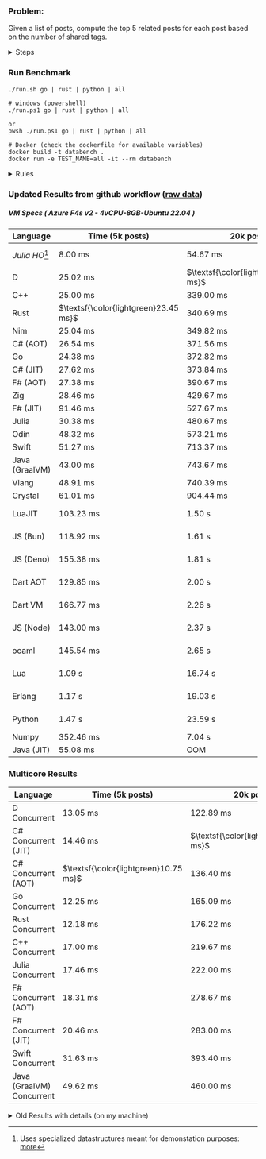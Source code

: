 ### Problem:

Given a list of posts, compute the top 5 related posts for each post based on the number of shared tags.

<details>
<summary> Steps </summary>

-   Read the posts JSON file.
-   Iterate over the posts and populate a map containing: `tag -> List<int>`, with the int representing the post index of each post with that tag.
-   Iterate over the posts and for each post:
    -   Create a map: `PostIndex -> int` to track the number of shared tags
    -   For each tag, Iterate over the posts that have that tag
    -   For each post, increment the shared tag count in the map.
-   Sort the related posts by the number of shared tags.
-   Write the top 5 related posts for each post to a new JSON file.
</details>

### Run Benchmark

```
./run.sh go | rust | python | all

# windows (powershell)
./run.ps1 go | rust | python | all

or
pwsh ./run.ps1 go | rust | python | all

# Docker (check the dockerfile for available variables)
docker build -t databench .
docker run -e TEST_NAME=all -it --rm databench
```

<details>
<summary> Rules </summary>

<h3>No:</h3>

-   FFI (including assembly inlining)
-   Unsafe code blocks
-   Custom benchmarking
-   Disabling runtime checks (bounds etc)
-   Specific hardware targeting
-   SIMD for single threaded solutions
-   Hardcoding number of posts
-   Lazy evaluation (Unless results are computed at runtime and timed)
-   Computation Caching

<h3>Must:</h3>

-   Support up to 100,000 posts
-   Support UTF8 strings
-   Parse json at runtime
-   Support up to 100 tags
-   Use a stable release of the compiler/runtime
-   Represent tags as strings
-   Be production ready
-   Use less than 8GB of memory
</details>

### Updated Results from github workflow ([raw data](https://github.com/jinyus/related_post_gen/blob/main/raw_results.md))

##### VM Specs ( Azure F4s v2 - 4vCPU-8GB-Ubuntu 22.04 )

| Language       | Time (5k posts)                       | 20k posts                              | 60k posts                           | Total     |
| -------------- | ------------------------------------- | -------------------------------------- | ----------------------------------- | --------- |
| _Julia HO_[^1] | 8.00 ms | 54.67 ms | 136.67 ms | 199.33 ms |
| D | 25.02 ms | $\textsf{\color{lightgreen}314.94 ms}$ | $\textsf{\color{lightgreen}2.70 s}$ | 3.04 s |
| C++ | 25.00 ms | 339.00 ms | 2.93 s | 3.30 s |
| Rust | $\textsf{\color{lightgreen}23.45 ms}$ | 340.69 ms | 3.03 s | 3.40 s |
| Nim | 25.04 ms | 349.82 ms | 3.08 s | 3.45 s |
| C# (AOT) | 26.54 ms | 371.56 ms | 3.24 s | 3.64 s |
| Go | 24.38 ms | 372.82 ms | 3.28 s | 3.67 s |
| C# (JIT) | 27.62 ms | 373.84 ms | 3.27 s | 3.68 s |
| F# (AOT) | 27.38 ms | 390.67 ms | 3.41 s | 3.83 s |
| Zig | 28.46 ms | 429.67 ms | 3.82 s | 4.28 s |
| F# (JIT) | 91.46 ms | 527.67 ms | 4.04 s | 4.66 s |
| Julia | 30.38 ms | 480.67 ms | 4.24 s | 4.75 s |
| Odin | 48.32 ms | 573.21 ms | 6.02 s | 6.64 s |
| Swift | 51.27 ms | 713.37 ms | 6.20 s | 6.97 s |
| Java (GraalVM) | 43.00 ms | 743.67 ms | 6.54 s | 7.33 s |
| Vlang | 48.91 ms | 740.39 ms | 6.60 s | 7.39 s |
| Crystal | 61.01 ms | 904.44 ms | 7.99 s | 8.95 s |
| LuaJIT | 103.23 ms | 1.50 s | 12.31 s | 13.91 s |
| JS (Bun) | 118.92 ms | 1.61 s | 13.39 s | 15.12 s |
| JS (Deno) | 155.38 ms | 1.81 s | 17.22 s | 19.18 s |
| Dart AOT | 129.85 ms | 2.00 s | 17.87 s | 20.01 s |
| Dart VM | 166.77 ms | 2.26 s | 19.68 s | 22.10 s |
| JS (Node) | 143.00 ms | 2.37 s | 20.81 s | 23.32 s |
| ocaml | 145.54 ms | 2.65 s | 32.11 s | 34.90 s |
| Lua | 1.09 s | 16.74 s | 150.27 s | 168.10 s |
| Erlang | 1.17 s | 19.03 s | 172.55 s | 192.75 s |
| Python | 1.47 s | 23.59 s | 214.13 s | 239.18 s |
| Numpy | 352.46 ms | 7.04 s | OOM | N/A |
| Java (JIT) | 55.08 ms | OOM | OOM | N/A |

### Multicore Results

| Language       | Time (5k posts) | 20k posts        | 60k posts        | Total     |
| -------------- | --------------- | ---------------- | ---------------- | --------- |
| D Concurrent | 13.05 ms | 122.89 ms | $\textsf{\color{lightgreen}974.20 ms}$ | 1.11 s |
| C# Concurrent (JIT) | 14.46 ms | $\textsf{\color{lightgreen}122.74 ms}$ | 1.01 s | 1.15 s |
| C# Concurrent (AOT) | $\textsf{\color{lightgreen}10.75 ms}$ | 136.40 ms | 1.13 s | 1.28 s |
| Go Concurrent | 12.25 ms | 165.09 ms | 1.42 s | 1.60 s |
| Rust Concurrent | 12.18 ms | 176.22 ms | 1.52 s | 1.71 s |
| C++ Concurrent | 17.00 ms | 219.67 ms | 1.89 s | 2.12 s |
| Julia Concurrent | 17.46 ms | 222.00 ms | 1.94 s | 2.18 s |
| F# Concurrent (AOT) | 18.31 ms | 278.67 ms | 2.46 s | 2.76 s |
| F# Concurrent (JIT) | 20.46 ms | 283.00 ms | 2.50 s | 2.80 s |
| Swift Concurrent | 31.63 ms | 393.40 ms | 3.47 s | 3.90 s |
| Java (GraalVM) Concurrent | 49.62 ms | 460.00 ms | 5.36 s | 5.87 s |

<details>
<summary> Old Results with details (on my machine) </summary>

| Language   | Processing Time | Total (+ I/O) | Details                                                                                                                                                                                                                                                                                         |
| ---------- | --------------- | ------------- | ----------------------------------------------------------------------------------------------------------------------------------------------------------------------------------------------------------------------------------------------------------------------------------------------- |
| Rust       | -               | 4.5s          | Initial                                                                                                                                                                                                                                                                                         |
| Rust v2    | -               | 2.60s         | Replace std HashMap with fxHashMap by [phazer99](https://www.reddit.com/r/rust/comments/16plgok/comment/k1rtr4x/?utm_source=share&utm_medium=web2x&context=3)                                                                                                                                   |
| Rust v3    | -               | 1.28s         | Preallocate and reuse map and unstable sort by [vdrmn](https://www.reddit.com/r/rust/comments/16plgok/comment/k1rzo7g/?utm_source=share&utm_medium=web2x&context=3) and [Darksonn](https://www.reddit.com/r/rust/comments/16plgok/comment/k1rzwdx/?utm_source=share&utm_medium=web2x&context=3) |
| Rust v4    | -               | 0.13s         | Use Post index as key instead of Pointer and Binary Heap by [RB5009](https://www.reddit.com/r/rust/comments/16plgok/comment/k1s5ea0/?utm_source=share&utm_medium=web2x&context=3)                                                                                                               |
| Rust v5    | 38ms            | 52ms          | Rm hashing from loop and use vec[count] instead of map[index]count by RB5009                                                                                                                                                                                                                    |
| Rust v6    | 23ms            | 36ms          | Optimized Binary Heap Ops by [scottlamb](https://github.com/jinyus/related_post_gen/pull/12)                                                                                                                                                                                                    |
| Rust Rayon | 9ms             | 22ms          | Parallelize by [masmullin2000](https://github.com/jinyus/related_post_gen/pull/4)                                                                                                                                                                                                               |
| Rust Rayon | 8ms             | 22ms          | Remove comparison out of hot loop                                                                                                                                                                                                                                                               |
| ⠀          | ⠀               | ⠀             | ⠀                                                                                                                                                                                                                                                                                               |
| Go         | -               | 1.5s          | Initial                                                                                                                                                                                                                                                                                         |
| Go v2      | -               | 80ms          | Add rust optimizations                                                                                                                                                                                                                                                                          |
| Go v3      | 56ms            | 70ms          | Use goccy/go-json                                                                                                                                                                                                                                                                               |
| Go v3      | 34ms            | 55ms          | Use generic binaryheap by [DrBlury](https://github.com/jinyus/related_post_gen/pull/7)                                                                                                                                                                                                          |
| Go v4      | 26ms            | 50ms          | Replace binary heap with custom priority queue                                                                                                                                                                                                                                                  |
| Go v5      | 20ms            | 43ms          | Remove comparison out of hot loop                                                                                                                                                                                                                                                               |
| Go Con     | 10ms            | 33ms          | Go concurrency by [tirprox](https://github.com/jinyus/related_post_gen/pull/17) and [DrBlury](https://github.com/jinyus/related_post_gen/pull/8)                                                                                                                                                |
| Go Con v2  | 5ms             | 29ms          | Use arena, use waitgroup, rm binheap by [DrBlury](https://github.com/jinyus/related_post_gen/pull/20)                                                                                                                                                                                           |
| ⠀          | ⠀               | ⠀             | ⠀                                                                                                                                                                                                                                                                                               |
| Python     | -               | 7.81s         | Initial                                                                                                                                                                                                                                                                                         |
| Python v2  | 1.35s           | 1.53s         | Add rust optimizations by [dave-andersen](https://github.com/jinyus/related_post_gen/pull/10)                                                                                                                                                                                                   |
| Numpy      | 0.57s           | 0.85s         | Numpy implementation by [Copper280z](https://github.com/jinyus/related_post_gen/pull/11)                                                                                                                                                                                                        |
| ⠀          | ⠀               | ⠀             | ⠀                                                                                                                                                                                                                                                                                               |
| Crystal    | 50ms            | 96ms          | Inital w/ previous optimizations                                                                                                                                                                                                                                                                |
| Crystal v2 | 33ms            | 72ms          | Replace binary heap with custom priority queue                                                                                                                                                                                                                                                  |
| ⠀          | ⠀               | ⠀             | ⠀                                                                                                                                                                                                                                                                                               |
| Odin       | 110ms           | 397ms         | Ported from golang code                                                                                                                                                                                                                                                                         |
| Odin v2    | 104ms           | 404ms         | Remove comparison out of hot loop                                                                                                                                                                                                                                                               |
| ⠀          | ⠀               | ⠀             | ⠀                                                                                                                                                                                                                                                                                               |
| Dart VM    | 125ms           | 530ms         | Ported from golang code                                                                                                                                                                                                                                                                         |
| Dart bin   | 274ms           | 360ms         | Compiled executable                                                                                                                                                                                                                                                                             |
| ⠀          | ⠀               | ⠀             | ⠀                                                                                                                                                                                                                                                                                               |
| Vlang      | 339ms           | 560ms         | Ported from golang code                                                                                                                                                                                                                                                                         |
| ⠀          | ⠀               | ⠀             | ⠀                                                                                                                                                                                                                                                                                               |
| Zig        | 80ms            | 110ms         | Provided by [akhildevelops](https://github.com/jinyus/related_post_gen/pull/30)                                                                                                                                                                                                                 |

</details>

[^1]: Uses specialized datastructures meant for demonstation purposes: [more](https://github.com/LilithHafner/Jokes/tree/main/SuperDataStructures.jl)
